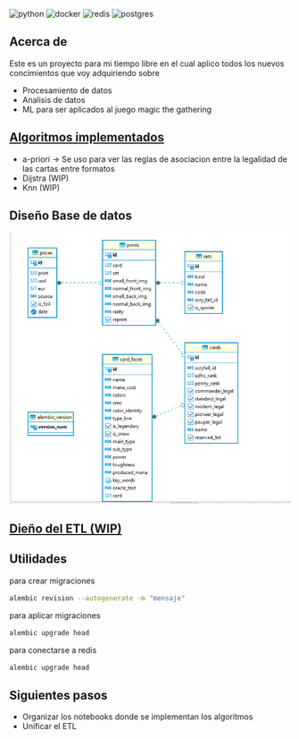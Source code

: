 
![python](https://img.shields.io/badge/-python%20-yellow?logo=python) ![docker](https://img.shields.io/badge/-docker%20-black?logo=docker) ![redis](https://img.shields.io/badge/-redis%20-white?logo=redis)
![postgres](https://img.shields.io/badge/-postgres%20-blue?logo=postgresql&logoColor=white)

## Acerca de 

Este es un proyecto para mi tiempo libre en el cual aplico todos los nuevos concimientos que voy adquiriendo sobre 
- Procesamiento de datos
- Analisis de datos 
- ML
para ser aplicados al juego magic the gathering


## [Algoritmos implementados](/algorithms/)
- a-priori -> Se uso para ver las reglas de asociacion entre la legalidad de las cartas entre formatos
- Dijstra (WIP)
- Knn (WIP)

## Diseño Base de datos
![bd](/doc/BD_design.png)
## [Dieño del ETL (WIP)](/data/ETL/)
## Utilidades

para crear migraciones
```sh
alembic revision --autogenerate -m "mensaje"
```

para aplicar migraciones
```sh
alembic upgrade head
```

para conectarse a redis
```sh
alembic upgrade head
```

## Siguientes pasos
- Organizar los notebooks donde se implementan los algoritmos
- Unificar el ETL
